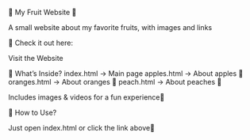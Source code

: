 🍎 My Fruit Website 🍊

A small website about my favorite fruits, with images and links

🔗 Check it out here:

Visit the Website

📂 What’s Inside?
	index.html → Main page
	apples.html → About apples 🍏
	oranges.html → About oranges 🍊
	peach.html → About peaches 🍑

Includes images & videos for a fun experience🎀

🚀 How to Use?

Just open index.html or click the link above💖
